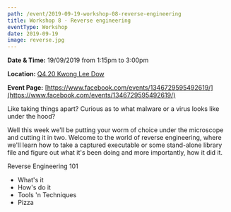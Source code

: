 ```yaml
---
path: /event/2019-09-19-workshop-08-reverse-engineering
title: Workshop 8 - Reverse engineering
eventType: Workshop
date: 2019-09-19
image: reverse.jpg
---
```


**Date & Time:** 19/09/2019 from 1:15pm to 3:00pm

**Location:** [Q4.20 Kwong Lee Dow](https://maps.unimelb.edu.au/parkville/building/263)

**Event Page:** [https://www.facebook.com/events/1346729595492619/](https://www.facebook.com/events/1346729595492619/)


Like taking things apart? Curious as to what malware or a virus looks like under the hood?

Well this week we'll be putting your worm of choice under the microscope and cutting it in two. Welcome to the world of reverse engineering, where we'll learn how to take a captured executable or some stand-alone library file and figure out what it's been doing and more importantly, how it did it.

Reverse Engineering 101
- What's it
- How's do it
- Tools 'n Techniques
- Pizza